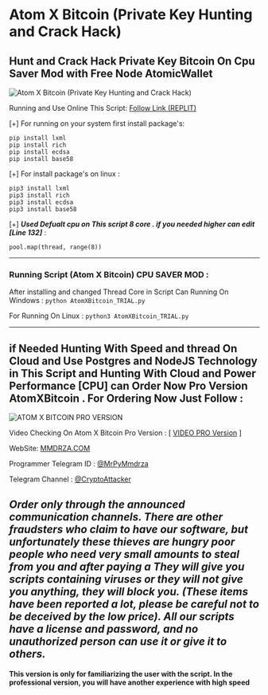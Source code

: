 # Atom X Bitcoin (Private Key Hunting and Crack Hack)
## Hunt and Crack Hack Private Key Bitcoin On Cpu Saver Mod with Free Node AtomicWallet

![Atom X Bitcoin (Private Key Hunting and Crack Hack)](https://github.com/Pymmdrza/AtomXBitcoin/raw/mainx/img/AtomXBitcoin.PNG 'Atom X Bitcoin (Private Key Hunting and Crack Hack)')

Running and Use Online This Script: [Follow Link (REPLIT)](https://replit.com/join/vdrymuuiwy-pymmdrza)

[+] For running on your system first install package's:

```
pip install lxml
pip install rich
pip install ecdsa
pip install base58
```

[+] For install package's on linux :
```
pip3 install lxml
pip3 install rich
pip3 install ecdsa
pip3 install base58
```

[+] ***Used Defualt cpu on This script 8 core . if you needed higher can edit [Line 132]*** :
```
pool.map(thread, range(8))
```
---

### Running Script (Atom X Bitcoin) CPU SAVER MOD :

After installing and changed Thread Core in Script Can Running On Windows : `python AtomXBitcoin_TRIAL.py`

For Running On Linux : `python3 AtomXBitcoin_TRIAL.py`

---

## if Needed Hunting With Speed and thread On Cloud and Use Postgres and NodeJS Technology in This Script and Hunting With Cloud and Power Performance [CPU] can Order Now Pro Version AtomXBitcoin . For Ordering Now Just Follow :

![ATOM X BITCOIN PRO VERSION](https://raw.githubusercontent.com/Pymmdrza/AtomXBitcoin/mainx/img/AtomXBitcoin_PRO.png 'ATOM X BITCOIN BITCOIN PRIVATE KEY CRACK AND HACK')

Video Checking On Atom X Bitcoin Pro Version : [ [VIDEO PRO Version](https://github.com/Pymmdrza/AtomXBitcoin/blob/mainx/img/AtomxBitcoin.mp4) ]

WebSite: [MMDRZA.COM](https://mmdrza.com)

Programmer Telegram ID : [@MrPyMmdrza](https://t.me/MrPyMmdrza)

Telegram Channel : [@CryptoAttacker](https://t.me/CryptoAttacker)

***Order only through the announced communication channels. There are other fraudsters who claim to have our software, but unfortunately these thieves are hungry poor people who need very small amounts to steal from you and after paying a They will give you scripts containing viruses or they will not give you anything, they will block you. (These items have been reported a lot, please be careful not to be deceived by the low price). All our scripts have a license and password, and no unauthorized person can use it or give it to others.***
---
#### This version is only for familiarizing the user with the script. In the professional version, you will have another experience with high speed
